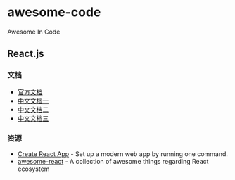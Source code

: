 # awesome-code

Awesome In Code

## React.js

### 文档

- [官方文档](https://reactjs.org/)
- [中文文档一](https://zh-hans.reactjs.org/)
- [中文文档二](https://react.docschina.org/)
- [中文文档三](http://react.html.cn/)

### 资源

- [Create React App](https://create-react-app.dev/) - Set up a modern web app by running one command.
- [awesome-react](https://github.com/enaqx/awesome-react/) - A collection of awesome things regarding React ecosystem
